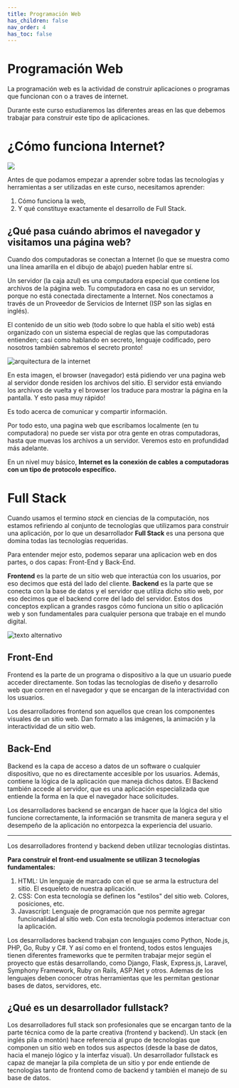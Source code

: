 ```yaml
---
title: Programación Web
has_children: false
nav_order: 4
has_toc: false
---
```


# Programación Web

La programación web es la actividad de construir aplicaciones o programas que funcionan con o a traves de internet. 

Durante este curso estudiaremos las diferentes areas en las que debemos trabajar para construir este tipo de aplicaciones.

# ¿Cómo funciona Internet?
![](https://drive.google.com/uc?export=view&id=1B-a23VnkdO_vDMVkWgqg-k98goloLQK_)

Antes de que podamos empezar a aprender sobre todas las tecnologías y herramientas a ser utilizadas en este curso, necesitamos aprender:

1. Cómo funciona la web, 
2. Y qué constituye exactamente el desarrollo de Full Stack.

## ¿Qué pasa cuándo abrimos el navegador y visitamos una página web?

Cuando dos computadoras se conectan a Internet (lo que se muestra como una línea amarilla en el dibujo de abajo) pueden hablar entre sí.

Un servidor (la caja azul) es una computadora especial que contiene los archivos de la página web. Tu computadora en casa no es un servidor, porque no está conectada directamente a Internet. Nos conectamos a través de un Proveedor de Servicios de Internet (ISP son las siglas en inglés).

El contenido de un sitio web (todo sobre lo que habla el sitio web) está organizado con un sistema especial de reglas que las computadoras entienden; casi como hablando en secreto, lenguaje codificado, pero nosotros también sabremos el secreto pronto!


![arquitectura de la internet](https://cms-assets.tutsplus.com/uploads/users/30/posts/23680/image/web1-new.svg)

En esta imagen, el browser (navegador) está pidiendo ver una pagina web al servidor donde residen los archivos del sitio. El servidor está enviando los archivos de vuelta y el browser los traduce para mostrar la página en la pantalla. Y esto pasa muy rápido!

Es todo acerca de comunicar y compartir información.

Por todo esto, una pagina web que escribamos localmente (en tu computadora) no puede ser vista por otra gente en otras computadoras, hasta que muevas los archivos a un servidor. Veremos esto en profundidad más adelante.

En un nivel muy básico, **Internet es la conexión de cables a computadoras con un tipo de protocolo específico.** 

# Full Stack

Cuando usamos el termino *stack* en ciencias de la computación, nos estamos refiriendo al conjunto de tecnologías que utilizamos para construir una aplicación, por lo que un desarrollador **Full Stack** es una persona que domina todas las tecnologías requeridas.

Para entender mejor esto, podemos separar una aplicacion web en dos partes, o dos capas: Front-End y Back-End.

**Frontend** es la parte de un sitio web que interactúa con los usuarios, por eso decimos que está del lado del cliente. **Backend** es la parte que se conecta con la base de datos y el servidor que utiliza dicho sitio web, por eso decimos que el backend corre del lado del servidor. Estos dos conceptos explican a grandes rasgos cómo funciona un sitio o aplicación web y son fundamentales para cualquier persona que trabaje en el mundo digital.

![texto alternativo](http://blog.hackerrank.com/wp-content/uploads/2018/10/frontend-vs-backend.png)

## Front-End

Frontend es la parte de un programa o dispositivo a la que un usuario puede acceder directamente. Son todas las tecnologías de diseño y desarrollo web que corren en el navegador y que se encargan de la interactividad con los usuarios.

Los desarrolladores frontend son aquellos que crean los componentes visuales de un sitio web. Dan formato a las imágenes, la animación y la interactividad de un sitio web.

## Back-End

Backend es la capa de acceso a datos de un software o cualquier dispositivo, que no es directamente accesible por los usuarios. Además, contiene la lógica de la aplicación que maneja dichos datos. El Backend también accede al servidor, que es una aplicación especializada que entiende la forma en la que el navegador hace solicitudes.

Los desarrolladores backend se encargan de hacer que la lógica del sitio funcione correctamente, la información se transmita de manera segura y el desempeño de la aplicación no entorpezca la experiencia del usuario.

---

Los desarrolladores frontend y backend deben utilizar tecnologías distintas.

**Para construir el front-end usualmente se utilizan 3 tecnologías fundamentales:**
1. HTML: Un lenguaje de marcado con el que se arma la estructura del sitio. El esqueleto de nuestra aplicación.
2. CSS: Con esta tecnología se definen los "estilos" del sitio web. Colores, posiciones, etc.
3. Javascript: Lenguaje de programación que nos permite agregar funcionalidad al sitio web. Con esta tecnología podemos interactuar con la aplicación.

Los desarrolladores backend trabajan con lenguajes como Python, Node.js, PHP, Go, Ruby y C#. Y así como en el frontend, todos estos lenguajes tienen diferentes frameworks que te permiten trabajar mejor según el proyecto que estás desarrollando, como Django, Flask, Express.js, Laravel, Symphony Framework, Ruby on Rails, ASP.Net y otros. Ademas de los lenguajes deben conocer otras herramientas que les permitan gestionar bases de datos, servidores, etc.

## ¿Qué es un desarrollador fullstack?

Los desarrolladores full stack son profesionales que se encargan tanto de la parte técnica como de la parte creativa (frontend y backend). Un stack (en inglés pila o montón) hace referencia al grupo de tecnologías que componen un sitio web en todos sus aspectos (desde la base de datos, hacia el manejo lógico y la interfaz visual). Un desarrollador fullstack es capaz de manejar la pila completa de un sitio y por ende entiende de tecnologías tanto de frontend como de backend y también el manejo de su base de datos.










